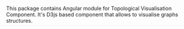 This package contains Angular module for Topological Visualisation Component.
It's D3js based component that allows to visualise graphs structures.
